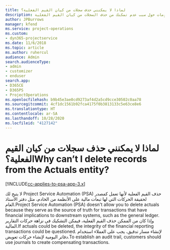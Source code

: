 ```yaml
---
title: لماذا لا يمكنني حذف سجلات من كيان القيم الفعلية؟
description: يقدم هذا الموضوع معلومات حول سبب عدم تمكنك من حذف السجلات من كيان القيم الفعلية.
author: JPBurrows
manager: kfend
ms.service: project-operations
ms.custom:
- dyn365-projectservice
ms.date: 11/6/2018
ms.topic: article
ms.author: ruhercul
audience: Admin
search.audienceType:
- admin
- customizer
- enduser
search.app:
- D365CE
- D365PS
- ProjectOperations
ms.openlocfilehash: b9b45e3ae0cd9273af4d2a5cd9cce30502c0aa78
ms.sourcegitcommit: 4cf1dc1561b92fca4175f0b3813133c5e63ce8e6
ms.translationtype: HT
ms.contentlocale: ar-SA
ms.lasthandoff: 10/28/2020
ms.locfileid: "4127142"
---
```

# <a name="why-cant-i-delete-records-from-the-actuals-entity"></a><span data-ttu-id="c162c-103">لماذا لا يمكنني حذف سجلات من كيان القيم الفعلية؟</span><span class="sxs-lookup"><span data-stu-id="c162c-103">Why can’t I delete records from the Actuals entity?</span></span>

[!INCLUDE[cc-applies-to-psa-app-3.x](../includes/cc-applies-to-psa-app-3x.md)]

<span data-ttu-id="c162c-104">لا يتيح لك Project Service Automation (PSA) حذف القيم الفعلية لأنها تعمل كمصدر لحقيقة الحركات التي لها تبعات مالية على الأنظمة من الخادم، مثل دفتر الأستاذ العام.</span><span class="sxs-lookup"><span data-stu-id="c162c-104">Project Service Automation (PSA) doesn't allow you to delete actuals because they serve as the source of truth for transactions that have financial implications to downstream systems, such as the general ledger.</span></span> <span data-ttu-id="c162c-105">وإذا كان من الممكن حذف القيم الفعلية، فيمكن التشكيك في نزاهة حركات التقارير المالية.</span><span class="sxs-lookup"><span data-stu-id="c162c-105">If actuals could be deleted, the integrity of the financial reporting transactions could be questioned.</span></span> <span data-ttu-id="c162c-106">لإنشاء مسار تدقيق، يجب على العملاء استخدام دفاتر اليومية لإنشاء حركات تعويض.</span><span class="sxs-lookup"><span data-stu-id="c162c-106">To establish an audit trail, customers should use journals to create compensating transactions.</span></span>


